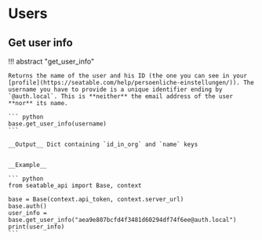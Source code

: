 # Users

## Get user info

!!! abstract "get_user_info"

    Returns the name of the user and his ID (the one you can see in your [profile](https://seatable.com/help/persoenliche-einstellungen/)). The username you have to provide is a unique identifier ending by `@auth.local`. This is **neither** the email address of the user **nor** its name.

    ``` python
    base.get_user_info(username)
    ```

    __Output__ Dict containing `id_in_org` and `name` keys

    
    __Example__

    ``` python
    from seatable_api import Base, context

    base = Base(context.api_token, context.server_url)
    base.auth()
    user_info = base.get_user_info("aea9e807bcfd4f3481d60294df74f6ee@auth.local")
    print(user_info)
    ```
